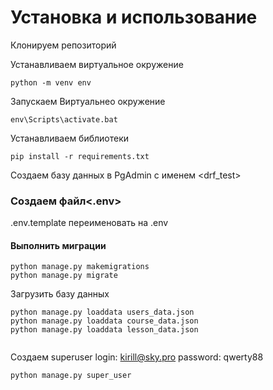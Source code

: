# Установка и использование
Клонируем репозиторий

Устанавливаем виртуальное окружение 
```
python -m venv env
```
Запускаем Виртуальнео окружение
```
env\Scripts\activate.bat
```
Устанавливаем библиотеки
```
pip install -r requirements.txt
```

Создаем базу данных в PgAdmin с именем <drf_test>
### Создаем файл<.env>
.env.template переименовать на .env

#### Выполнить миграции
```
python manage.py makemigrations
python manage.py migrate
```
Загрузить базу данных
```
python manage.py loaddata users_data.json
python manage.py loaddata course_data.json
python manage.py loaddata lesson_data.json


```
Создаем superuser
login: kirill@sky.pro
password: qwerty88
```
python manage.py super_user
```
